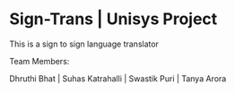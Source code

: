 # Sign-Trans | Unisys Project

This is a sign to sign language translator


Team Members: 

Dhruthi Bhat | Suhas Katrahalli | Swastik Puri | Tanya Arora

